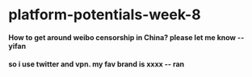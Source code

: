 # platform-potentials-week-8

#### How to get around weibo censorship in China? please let me know -- yifan

#### so i use twitter and vpn. my fav brand is xxxx -- ran
